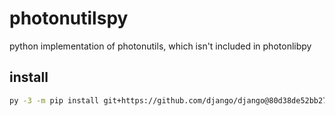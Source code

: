 # photonutilspy

python implementation of photonutils, which isn't included in photonlibpy

## install
```sh
py -3 -m pip install git+https://github.com/django/django@80d38de52bb2721a7b44fce4057bcff571afc23a
```